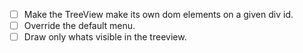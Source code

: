 - [ ] Make the TreeView make its own dom elements on a given div id.
- [ ] Override the default menu.
- [ ] Draw only whats visible in the treeview.